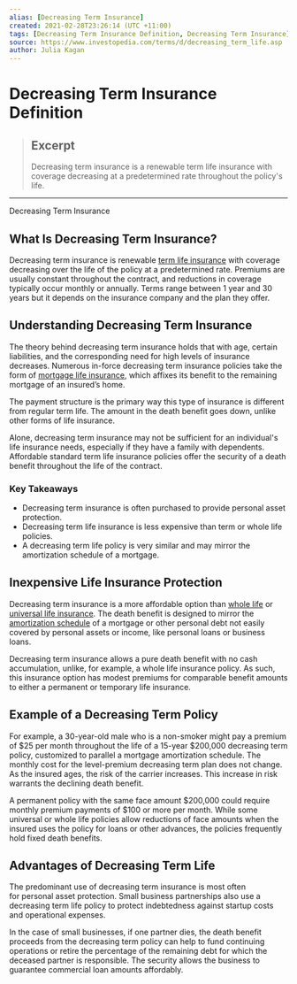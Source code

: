 ```yaml
---
alias: [Decreasing Term Insurance]
created: 2021-02-28T23:26:14 (UTC +11:00)
tags: [Decreasing Term Insurance Definition, Decreasing Term Insurance]
source: https://www.investopedia.com/terms/d/decreasing_term_life.asp
author: Julia Kagan
---
```


# Decreasing Term Insurance Definition

> ## Excerpt
> Decreasing term insurance is a renewable term life insurance with coverage decreasing at a predetermined rate throughout the policy's life.

---

Decreasing Term Insurance
## What Is Decreasing Term Insurance?

Decreasing term insurance is renewable [term life insurance](https://www.investopedia.com/terms/t/termlife.asp) with coverage decreasing over the life of the policy at a predetermined rate. Premiums are usually constant throughout the contract, and reductions in coverage typically occur monthly or annually. Terms range between 1 year and 30 years but it depends on the insurance company and the plan they offer.

## Understanding Decreasing Term Insurance 

The theory behind decreasing term insurance holds that with age, certain liabilities, and the corresponding need for high levels of insurance decreases. Numerous in-force decreasing term insurance policies take the form of [mortgage life insurance](https://www.investopedia.com/mortgage/insurance/mortgage-life-insurance/), which affixes its benefit to the remaining mortgage of an insured’s home.

The payment structure is the primary way this type of insurance is different from regular term life. The amount in the death benefit goes down, unlike other forms of life insurance.

Alone, decreasing term insurance may not be sufficient for an individual's life insurance needs, especially if they have a family with dependents. Affordable standard term life insurance policies offer the security of a death benefit throughout the life of the contract.

### Key Takeaways

-   Decreasing term insurance is often purchased to provide personal asset protection.
-   Decreasing term life insurance is less expensive than term or whole life policies.
-   A decreasing term life policy is very similar and may mirror the amortization schedule of a mortgage. 

## Inexpensive Life Insurance Protection

Decreasing term insurance is a more affordable option than [whole life](https://www.investopedia.com/terms/w/wholelife.asp) or [universal life insurance](https://www.investopedia.com/terms/u/universallife.asp). The death benefit is designed to mirror the [amortization schedule](https://www.investopedia.com/terms/a/amortization_schedule.asp) of a mortgage or other personal debt not easily covered by personal assets or income, like personal loans or business loans.

Decreasing term insurance allows a pure death benefit with no cash accumulation, unlike, for example, a whole life insurance policy. As such, this insurance option has modest premiums for comparable benefit amounts to either a permanent or temporary life insurance.

## Example of a Decreasing Term Policy

For example, a 30-year-old male who is a non-smoker might pay a premium of $25 per month throughout the life of a 15-year $200,000 decreasing term policy, customized to parallel a mortgage amortization schedule. The monthly cost for the level-premium decreasing term plan does not change. As the insured ages, the risk of the carrier increases. This increase in risk warrants the declining death benefit. 

A permanent policy with the same face amount $200,000 could require monthly premium payments of $100 or more per month. While some universal or whole life policies allow reductions of face amounts when the insured uses the policy for loans or other advances, the policies frequently hold fixed death benefits.

## Advantages of Decreasing Term Life

The predominant use of decreasing term insurance is most often for personal asset protection. Small business partnerships also use a decreasing term life policy to protect indebtedness against startup costs and operational expenses.

In the case of small businesses, if one partner dies, the death benefit proceeds from the decreasing term policy can help to fund continuing operations or retire the percentage of the remaining debt for which the deceased partner is responsible. The security allows the business to guarantee commercial loan amounts affordably.

